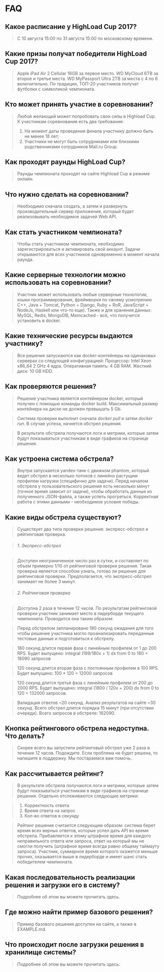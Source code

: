 
FAQ
===

Какое расписание у HighLoad Cup 2017?
----------------------------------------
> С 10 августа 15:00 по 31 августа 15:00 по московскому времени.

Какие призы получат победители HighLoad Cup 2017?
-------------------------------------------------
> Apple iPad Air 2 Cellular 16GB за первое место.
> WD MyCloud 6TB за второе и третье места.
> WD MyPassport Ultra 2TB за места с 4 по 6 включительно.
> По традиции, ТОП-20 участников получат футболки с символикой чемпионата.

Кто может принять участие в соревновании?
-----------------------------------------
> Любой желающий может попробовать свои силы в Highload Cup. К участникам соревнования есть два требования:
> 1.  На момент даты проведения финала участнику должно быть не менее 18 лет;
> 2.  Участники не могут быть сотрудниками или близкими родственниками сотрудников Mail.ru Group.

Как проходят раунды HighLoad Cup?
---------------------------------
> Раунды чемпионата проходят на сайте Highload Cup в режиме онлайн.

Что нужно сделать на соревновании?
----------------------------------

> Необходимо сначала создать, а затем и развернуть производительный сервер приложения, который будет реализовывать необходимое задачей Web API.

Как стать участником чемпионата?
--------------------------------

> Чтобы стать участником чемпионата, необходимо зарегистрироваться и активировать свой аккаунт. Задачи открываются для всех участников
одновременно в момент начала раунда.

Какие серверные технологии можно использовать на соревновании?
--------------------------------------------------------------

> Участник может использовать любые серверные технологии, языки программирования, фреймворки по своему усмотрению 
> C++, Java + Tomcat, Python + Django, Ruby + RoR, JavaScript + NodeJs, Haskell или что-то
еще).
> Также и для хранения данных: MySQL, Redis, MongoDB, Memcached - всё, что получится установить в docker.

Какие технические ресурсы выдаются участнику?
---------------------------------------------

> Все решения запускаются как docker-контейнеры на одинаковых серверах со
следующей конфигурацией:
Процессор: Intel Xeon x86_64 2 GHz 4 ядра. Оперативная память: 4 GB
RAM. Жесткий диск: 10 GB HDD.

Как проверяются решения?
------------------------
> Решение участника является контейнером docker, который получен с
помощью команды docker build. Максимальный размер контейнера на диске не
должен превышать 5 Gb.

> Система проверки выполнит сначала *docker pull* и затем *docker run*. В
случае успеха, начнется обстрел решения.

> В результате обстрела получаются логи и метрики, которые затем будут
показываться участникам в виде графиков на странице решения.

Как устроена система обстрела?
------------------------------

> Внутри запускается yandex-танк с движком phantom, который ведет
обстрел в несколько потоков с линейно растущим профилем нагрузки
(специфично для задачи). Перед началом обстрела у пользовательского
решения есть несколько минут (точное время зависит от задачи), чтобы
обработать данные из полученного JSON-файла, а также успеть прогреться.
Корректная работа с этими данными - необходимое условие победы.

Какие виды обстрела существуют?
-------------------------------
> Существует два типа проверки решения: экспресс-обстрел и рейтинговая
проверка.

> ###### 1. Экспресс-обстрел

> Доступен неограниченное число раз в сутки, и составляет по объем примерно 1/10 от рейтинговой проверки решения. 
> Такая проверка является способом узнать, готово ли решение для рейтинговой проверки. 
> Предполагается, что экспресс-обстрел занимает не более 3 минут.

> ###### 2. Рейтинговая проверка
     
> Доступна 2 раза в течение 12 часов. По результатам рейтинговой проверки участник занимает место в лидерборде текущего чемпионата. Проводится она таким образом: 

> Перед обстрелом запланировано 180 секунд ожидания для того чтобы решение участника могло проанализировать переданные тестовые данные и подготовиться к обстрелу.
     
> 180 секунд длится первая фаза с линейным профилем от 1 до 200 RPS. Будет выпущено: integral (199/180x + 1) dx from 0 to 180 = 18090 запросов
     
> 120 секунд длится вторая фаза с постоянным профилем в 100 RPS. Будет выпущено: 100 * 120 = 12000 запросов
    
> 120 секунд длится третья фаза с линейным профилем от 200 до 2000 RPS. Будет выпущено: integral (1800 / 120x + 200) dx from 0 to 120 = 132000 запросов.
     
> Валидация ответов ~20 секунд. Анализ результатов на сайте ~30 секунд.
Всего обстрел длится порядка 15 минут (при отсутствии очереди).
Всего запросов в обстреле: 162090.

Кнопка рейтингового обстрела недоступна. Что делать?
----------------------------------------------------
> Скорее всего вы запустили рейтинговый обстрел уже 2 раза в течение 12
часов. Подождите. Если проблема не будет решена, то напишите в поддержку. Мы постараемся вам помочь.

Как рассчитывается рейтинг?
---------------------------

> В результате обстрела получаются логи и метрики, которые затем будут
показываться участникам в виде графиков на странице решения. Отдельно
отслеживаются следующие метрики:

> 1. Корректность ответа
> 2. Время ответа на запрос
> 3. Кол-во ответов в секунду

> Рейтинг решения считается следующим образом: система берет время всех
верных ответов, которые успел дать API во время обстрела. Прибавляется к
этому штрафное время для каждого неправильного ответа или запроса, ответ
на который мы не смогли получить (штрафное время всегда равно общему
таймауту запроса). Участник, суммарное время которого окажется меньше
прочих, оказывается выше в лидерборде и имеет шанс стать победителем
чемпионата.

Какая последовательность реализации решения и загрузки его в систему?
---------------------------------------------------------------------
> Подробнее об этом вы можете прочитать здесь.

Где можно найти пример базового решения?
----------------------------------------
> Пример базового решения доступен на сайте, а также в EXAMPLE.md.

Что происходит после загрузки решения в хранилище системы?
----------------------------------------------------------
> Подробнее об этом вы можете прочитать здесь.
